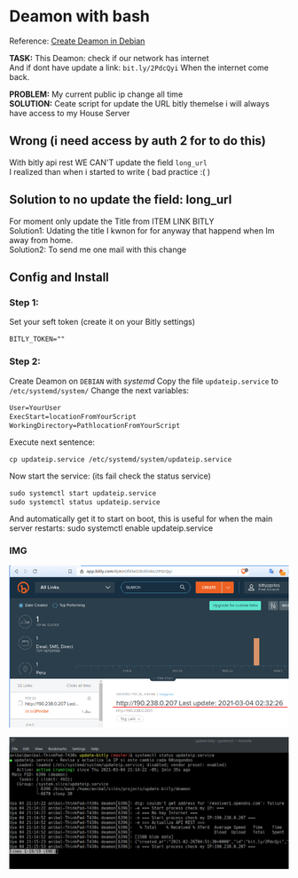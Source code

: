 # Deamon with bash

Reference: [Create Deamon in Debian](https://linuxhint.com/systemd_unit_file_service/)

**TASK:** This Deamon: check if our network has internet   
And if dont have update a link: `bit.ly/2PdcQyi` When the internet come back.


**PROBLEM:** My current public ip change all time  
**SOLUTION:** Ceate script for update the URL bitly themelse i will always have access to my House Server  

## Wrong (i need access by auth 2 for to do this)

With bitly api rest  WE CAN'T update the field `long_url`  
I realized than when i started to write ( bad practice :( )  

## Solution to no update the field: long_url

For moment only update the Title from ITEM LINK BITLY  
Solution1: Udating the title I kwnon for for anyway that happend when Im away from home.  
Solution2: To send me one mail  with this change  

## Config and Install

### Step 1:

Set your seft token (create it on your Bitly settings)  

    BITLY_TOKEN=""

### Step 2:

Create Deamon on `DEBIAN` with *systemd*
Copy the file `updateip.service` to `/etc/systemd/system/`
Change the next variables:

    User=YourUser
    ExecStart=locationFromYourScript
    WorkingDirectory=PathlocationFromYourScript

Execute next sentence:

    cp updateip.service /etc/systemd/system/updateip.service

Now start the service: (its fail check the status service)

    sudo systemctl start updateip.service
    sudo systemctl status updateip.service

And automatically get it to start on boot, this is useful for when the main server restarts:
    sudo systemctl enable updateip.service 

### IMG 

![Ref Image BITLY URL UPDATE](README/README.png)

![status updateip service](README/updateip-service.png)
